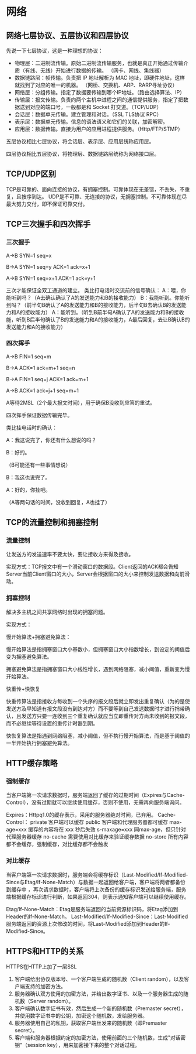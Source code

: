 # 网络

## 网络七层协议、五层协议和四层协议

先说一下七层协议，这是一种理想的协议：

* 物理层：二进制流传输。原始二进制流传输服务，也就是真正开始通过传输介质（有线、无线）开始进行数据的传输。 （网卡、网线、集线器）
* 数据链路层：帧传输。负责把 IP 地址解析为 MAC 地址，即硬件地址，这样就找到了对应的唯一的机器。 （网桥、交换机、ARP、RARP寻址协议）
* 网络层：分组传输。指定了数据要传输到哪个IP地址。（路由选择算法、IP）
* 传输层：报文传输。负责向两个主机中进程之间的通信提供服务，指定了把数据送到对应的端口号，一般都是和 Socket 打交道。（TCP/UDP）
* 会话层：数据单元传输。建立管理和对话。（SSL TLS协议 RPC）
* 表示层：数据单元传输。信息的语法语义和它们的关联，加密解密。
* 应用层：数据传输。直接为用户的应用进程提供服务。（Http/FTP/STMP）

五层协议相比七层协议，将会话层、表示层、应用层统称应用层。

四层协议相比五层协议，将物理层、数据链路层统称为网络接口层。

## TCP/UDP区别

TCP是可靠的、面向连接的协议，有拥塞控制。可靠体现在无差错，不丢失，不重复，且按序到达。
UDP是不可靠、无连接的协议，无拥塞控制。不可靠体现在尽最大努力交付，即不保证可靠交付。

## TCP三次握手和四次挥手

### 三次握手

A->B SYN=1 seq=x

B->A SYN=1 seq=y ACK=1 ack=x+1

A->B SYN=1 seq=x+1 ACK=1 ack=y+1

三次才能保证全双工通道的建立。
类比打电话时交流前的信号确认：
A：喂，你能听到吗？（A去确认确认了A的发送能力和B的接收能力）
B：我能听到。你能听到吗？（前半句B确认了A的发送能力和B的接收能力，后半句B去确认B的发送能力和A的接收能力）
A：能听到。（听到B前半句A确认了A的发送能力和B的接收能，听到B后半句确认了B的发送能力和A的接收能力，A最后回复，去让B确认B的发送能力和A的接收能力）

### 四次挥手

A->B FIN=1 seq=m

B->A ACK=1 ack=m+1 seq=n

B->A FIN=1 seq=j ACK=1 ack=m+1

A->B ACK=1 ack=j+1 seq=m+1

A等待2MSL（2个最大报文时间），用于确保B没收到应答的重试。

四次挥手保证数据传输完毕。

类比挂电话时的确认：

A：我这说完了，你还有什么想说的吗？

B：好的。

（B可能还有一些事情想说）

B：我这也说完了。

A：好的，你挂吧。

（A等两句话的时间，没收到回复，A也挂了）

## TCP的流量控制和拥塞控制

### 流量控制

让发送方的发送速率不要太快，要让接收方来得及接收。

实现方式：TCP报文中有一个滑动窗口的数据段。Client返回的ACK都会告知Server当前Client窗口的大小，Server会根据窗口的大小来控制发送数据和向前滑动。

### 拥塞控制

解决多主机之间共享网络时出现的拥塞问题。

实现方式：

慢开始算法+拥塞避免算法：

慢开始算法是指拥塞窗口大小基数小，但拥塞窗口大小指数增长，到设定的阈值后变为拥塞避免算法。

拥塞避免算法是指拥塞窗口大小线性增长，遇到网络阻塞，减小阈值，重新变为慢开始算法。

快重传+快恢复

快重传算法是指接收方每收到一个失序的报文段后就立即发出重复确认（为的是使发送方及早知道有报文段没有到达对方）而不要等到自己发送数据时才进行捎带确认，且发送方只要一连收到三个重复确认就应当立即重传对方尚未收到的报文段，而不必继续等待设置的重传计时器到期。

快恢复算法是指遇到网络阻塞，减小阈值，但不执行慢开始算法，而是基于阈值的一半开始执行拥塞避免算法。

## HTTP缓存策略

### 强制缓存

当客户端第一次请求数据时，服务端返回了缓存的过期时间（Expires与Cache-Control），没有过期就可以继续使用缓存，否则不使用，无需再向服务端询问。

Expires：Httpq1.0的缓存表示，采用的服务器绝对时间，已弃用。
Cache-Control：
private 客户端可以缓存
public 客户端和代理服务器都可缓存
max-age=xxx 缓存的内容将在 xxx 秒后失效
s-maxage=xxx 同max-age，但只针对代理服务器缓存
no-cache 需要使用对比缓存来验证缓存数据
no-store 所有内容都不会缓存，强制缓存，对比缓存都不会触发

### 对比缓存

当客户端第一次请求数据时，服务端会将缓存标识（Last-Modified/If-Modified-Since与Etag/If-None-Match）与数据一起返回给客户端，客户端将两者都备份到缓存中 ，再次请求数据时，客户端将上次备份的缓存标识发送给服务端，服务端根据缓存标识进行判断，如果返回304，则表示通知客户端可以继续使用缓存。

Etag/If-None-Match：Etag是服务端返回的当前资源标识码，将Etag添加到Header的If-None-Match。
Last-Modified/If-Modified-Since：Last-Modified服务端返回的资源上次修改的时间，将Last-Modified添加到Header的If-Modified-Since。

## HTTPS和HTTP的关系

HTTPS在HTTP上加了一层SSL

1. 客户端给出协议版本号、一个客户端生成的随机数（Client random），以及客户端支持的加密方法。
2. 服务器确认双方使用的加密方法，并给出数字证书、以及一个服务器生成的随机数（Server random）。
3. 客户端确认数字证书有效，然后生成一个新的随机数（Premaster secret），并使用数字证书中的公钥，加密这个随机数，发给服务器。
4. 服务器使用自己的私钥，获取客户端丝发来的随机数（即Premaster secret）。
5. 客户端和服务器根据约定的加密方法，使用前面的三个随机数，生成"对话密钥"（session key），用来加密接下来的整个对话过程。
